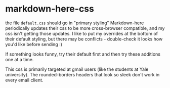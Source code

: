 markdown-here-css
=================

the file `default.css` should go in "primary styling"
Markdown-here periodically updates their css to be more cross-browser compatible, and my css isn't getting those updates. I like to put my overrides at the bottom of their default styling, but there may be conflicts - double-check it looks how you'd like before sending :)

If something looks funny, try their default first and then try these additions one at a time.

This css is primarily targeted at gmail users (like the students at Yale university). The rounded-borders headers that look so sleek don't work in every email client.
